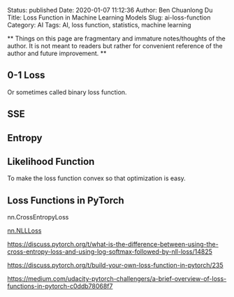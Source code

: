 Status: published
Date: 2020-01-07 11:12:36
Author: Ben Chuanlong Du
Title: Loss Function in Machine Learning Models
Slug: ai-loss-function
Category: AI
Tags: AI, loss function, statistics, machine learning

**
Things on this page are fragmentary and immature notes/thoughts of the author. 
It is not meant to readers but rather for convenient reference of the author and future improvement.
**
 

## 0-1 Loss 

Or sometimes called binary loss function.

## SSE

## Entropy

## Likelihood Function

To make the loss function convex so that optimization is easy.

## Loss Functions in PyTorch

nn.CrossEntropyLoss

[nn.NLLLoss](https://pytorch.org/docs/stable/nn.html#nllloss)

https://discuss.pytorch.org/t/what-is-the-difference-between-using-the-cross-entropy-loss-and-using-log-softmax-followed-by-nll-loss/14825

https://discuss.pytorch.org/t/build-your-own-loss-function-in-pytorch/235

https://medium.com/udacity-pytorch-challengers/a-brief-overview-of-loss-functions-in-pytorch-c0ddb78068f7
